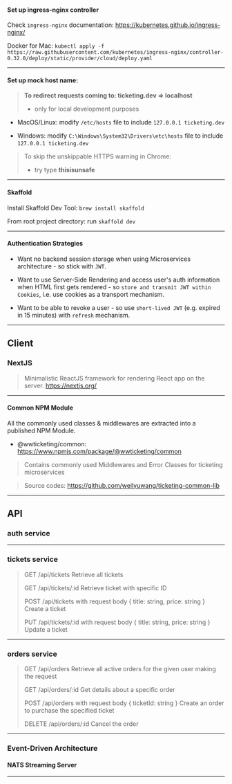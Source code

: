 #### Set up ingress-nginx controller

Check `ingress-nginx` documentation: https://kubernetes.github.io/ingress-nginx/

Docker for Mac:
`kubectl apply -f https://raw.githubusercontent.com/kubernetes/ingress-nginx/controller-0.32.0/deploy/static/provider/cloud/deploy.yaml`

---

#### Set up mock host name:

> **To redirect requests coming to: ticketing.dev => localhost**
>
> - only for local development purposes

- MacOS/Linux:
  modify `/etc/hosts` file to include `127.0.0.1 ticketing.dev`

* Windows:
  modify `C:\Windows\System32\Drivers\etc\hosts` file to include `127.0.0.1 ticketing.dev`

> To skip the unskippable HTTPS warning in Chrome:
>
> - try type **thisisunsafe**

---

#### Skaffold

Install Skaffold Dev Tool: `brew install skaffold`

From root project directory: run `skaffold dev`

---

#### Authentication Strategies

- Want no backend session storage when using Microservices architecture - so stick with `JWT`.

- Want to use Server-Side Rendering and access user's auth information when HTML first gets rendered - so `store and transmit JWT within Cookies`, i.e. use cookies as a transport mechanism.

- Want to be able to revoke a user - so use `short-lived JWT` (e.g. expired in 15 minutes) with `refresh` mechanism.

---

## Client

### NextJS

> Minimalistic ReactJS framework for rendering React app on the server. https://nextjs.org/

---

#### Common NPM Module

All the commonly used classes & middlewares are extracted into a published NPM Module.

- @wwticketing/common: https://www.npmjs.com/package/@wwticketing/common

> Contains commonly used Middlewares and Error Classes for ticketing microservices

> Source codes: https://github.com/weilyuwang/ticketing-common-lib

---

## API

### auth service

---

### tickets service

> GET /api/tickets
> Retrieve all tickets
>
> GET /api/tickets/:id
> Retrieve ticket with specific ID
>
> POST /api/tickets
> with request body { title: string, price: string }
> Create a ticket
>
> PUT /api/tickets/:id
> with request body { title: string, price: string }
> Update a ticket

---

### orders service

> GET /api/orders
> Retrieve all active orders for the given user making the request
>
> GET /api/orders/:id
> Get details about a specific order
>
> POST /api/orders
> with request body { ticketId: string }
> Create an order to purchase the specified ticket
>
> DELETE /api/orders/:id
> Cancel the order

---

### Event-Driven Architecture

#### NATS Streaming Server

---
